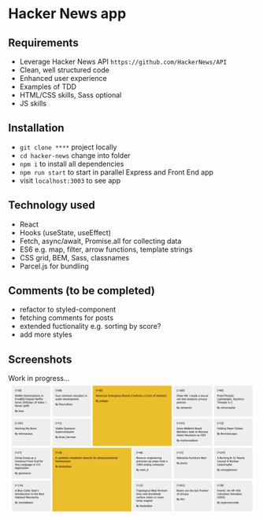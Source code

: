 # Hacker News app

## Requirements

- Leverage Hacker News API `https://github.com/HackerNews/API`
- Clean, well structured code
- Enhanced user experience
- Examples of TDD
- HTML/CSS skills, Sass optional
- JS skills

## Installation

- `git clone ****` project locally
- `cd hacker-news` change into folder
- `npm i` to install all dependencies
- `npm run start` to start in parallel Express and Front End app
- visit `localhost:3003` to see app

## Technology used

- React
- Hooks (useState, useEffect)
- Fetch, async/await, Promise.all for collecting data
- ES6 e.g. map, filter, arrow functions, template strings
- CSS grid, BEM, Sass, classnames
- Parcel.js for bundling

## Comments (to be completed)

- refactor to styled-component
- fetching comments for posts
- extended fuctionality e.g. sorting by score?
- add more styles

## Screenshots

Work in progress...
![Screenshot](src/assets/screenshot-1.png)
